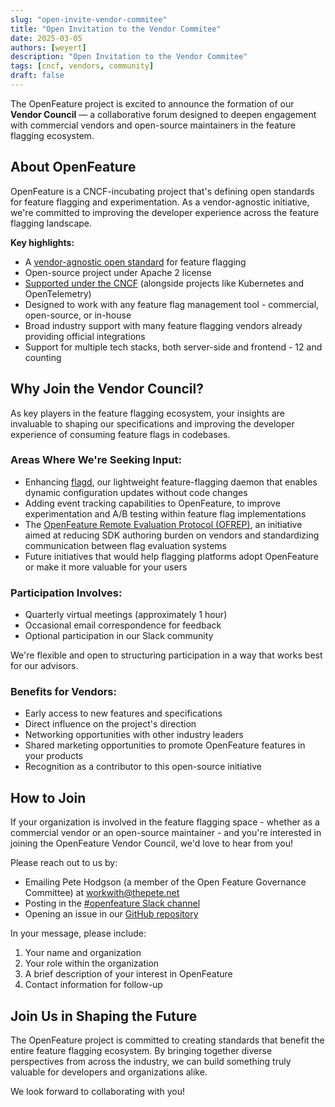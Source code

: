 ```yaml
---
slug: "open-invite-vendor-commitee"
title: "Open Invitation to the Vendor Commitee"
date: 2025-03-05
authors: [weyert]
description: "Open Invitation to the Vendor Commitee"
tags: [cncf, vendors, community]
draft: false
---
```


The OpenFeature project is excited to announce the formation of our **Vendor Council** — a collaborative forum designed to deepen engagement with commercial vendors and open-source maintainers in the feature flagging ecosystem.
<!--truncate-->
## About OpenFeature

OpenFeature is a CNCF-incubating project that's defining open standards for feature flagging and experimentation. As a vendor-agnostic initiative, we're committed to improving the developer experience across the feature flagging landscape.

**Key highlights:**

- A [vendor-agnostic open standard](https://github.com/open-feature/spec) for feature flagging
- Open-source project under Apache 2 license
- [Supported under the CNCF](https://www.cncf.io/projects/openfeature/) (alongside projects like Kubernetes and OpenTelemetry)
- Designed to work with any feature flag management tool - commercial, open-source, or in-house
- Broad industry support with many feature flagging vendors already providing official integrations
- Support for multiple tech stacks, both server-side and frontend - 12 and counting

## Why Join the Vendor Council?

As key players in the feature flagging ecosystem, your insights are invaluable to shaping our specifications and improving the developer experience of consuming feature flags in codebases.

### Areas Where We're Seeking Input:

- Enhancing [flagd](https://flagd.dev/), our lightweight feature-flagging daemon that enables dynamic configuration updates without code changes
- Adding event tracking capabilities to OpenFeature, to improve experimentation and A/B testing within feature flag implementations
- The [OpenFeature Remote Evaluation Protocol (OFREP)](https://github.com/open-feature/protocol), an initiative aimed at reducing SDK authoring burden on vendors and standardizing communication between flag evaluation systems
- Future initiatives that would help flagging platforms adopt OpenFeature or make it more valuable for your users

### Participation Involves:

- Quarterly virtual meetings (approximately 1 hour)
- Occasional email correspondence for feedback
- Optional participation in our Slack community

We're flexible and open to structuring participation in a way that works best for our advisors.

### Benefits for Vendors:

- Early access to new features and specifications
- Direct influence on the project's direction
- Networking opportunities with other industry leaders
- Shared marketing opportunities to promote OpenFeature features in your products
- Recognition as a contributor to this open-source initiative

## How to Join

If your organization is involved in the feature flagging space - whether as a commercial vendor or an open-source maintainer - and you're interested in joining the OpenFeature Vendor Council, we'd love to hear from you!

Please reach out to us by:

- Emailing Pete Hodgson (a member of the Open Feature Governance Committee) at [workwith@thepete.net](mailto:workwith@thepete.net)
- Posting in the [#openfeature Slack channel](https://openfeature.dev/community/#special-interest-groups)
- Opening an issue in our [GitHub repository](https://github.com/open-feature/community)

In your message, please include:
1. Your name and organization
2. Your role within the organization
3. A brief description of your interest in OpenFeature
4. Contact information for follow-up

## Join Us in Shaping the Future

The OpenFeature project is committed to creating standards that benefit the entire feature flagging ecosystem. By bringing together diverse perspectives from across the industry, we can build something truly valuable for developers and organizations alike.

We look forward to collaborating with you!